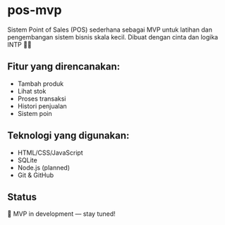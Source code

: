 # pos-mvp

Sistem Point of Sales (POS) sederhana sebagai MVP untuk latihan dan pengembangan sistem bisnis skala kecil. Dibuat dengan cinta dan logika INTP 🧠✨

## Fitur yang direncanakan:

- Tambah produk
- Lihat stok
- Proses transaksi
- Histori penjualan
- Sistem poin

## Teknologi yang digunakan:

- HTML/CSS/JavaScript
- SQLite
- Node.js (planned)
- Git & GitHub

## Status

🚧 MVP in development — stay tuned!
